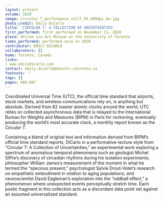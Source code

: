 ```yaml
---
layout: project
volume: 2020
image: Circular_T_performance_still_05_600dpi_bw.jpg
photo_credit: Emily DiCarlo
title: 'CIRCULAR T: A COLLECTION OF UNCERTAINTIES'
first_performed: first performed on November 11, 2020
place: Online via Art Museum at the University of Toronto
times_performed: performed once in 2020
contributor: EMILY DICARLO
collaborators: []
home: Toronto, Canada
links:
- www.emilydicarlo.com
contact: emily.dicarlo@daniels.utoronto.ca
footnote: ''
tags: []
pages: 606-607
---
```




Coordinated Universal Time (UTC), the official time standard that airports, stock markets, and wireless communications rely on, is anything but absolute. Derived from 82 master atomic clocks around the world, UTC relies on collected asynchronous data that is relayed to the International Bureau for Weights and Measures (BIPM) in Paris for reckoning, eventually producing the world’s most accurate clock, a monthly report known as the _Circular T_.

Containing a blend of original text and information derived from BIPM’s official time standard reports, DiCarlo in a performative-lecture style from "Circular T: A Collection of Uncertainties," an experimental work exploring a spectrum of anomalous temporal phenomena such as geologist Michel Siffre’s discovery of circadian rhythms during his isolation experiments; philosopher William James’s measurement of the moment in what he termed the “specious present;” psychologist Sylvie Drout-Volet’s research on empathetic embodiment in relation to aging populations; and neuroscientist David Eagleman’s exploration into the “oddball effect,” a phenomenon where unexpected events perceptually stretch time. Each poetic fragment in this collection acts as a discordant data point set against an assumed universalized standard.
